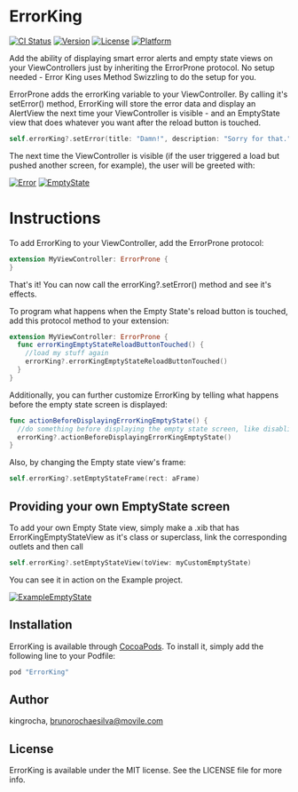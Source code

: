 # ErrorKing

[![CI Status](http://img.shields.io/travis/bruno-rocha-movile/ErrorKing.svg?style=flat)](https://travis-ci.org/bruno-rocha-movile/ErrorKing)
[![Version](https://img.shields.io/cocoapods/v/ErrorKing.svg?style=flat)](http://cocoapods.org/pods/ErrorKing)
[![License](https://img.shields.io/cocoapods/l/ErrorKing.svg?style=flat)](http://cocoapods.org/pods/ErrorKing)
[![Platform](https://img.shields.io/cocoapods/p/ErrorKing.svg?style=flat)](http://cocoapods.org/pods/ErrorKing)

Add the ability of displaying smart error alerts and empty state views on your ViewControllers just by inheriting the ErrorProne protocol. No setup needed - Error King uses Method Swizzling to do the setup for you.

ErrorProne adds the errorKing variable to your ViewController. By calling it's setError() method, ErrorKing will store the error data and display an AlertView the next time your ViewController is visible - and an EmptyState view that does whatever you want after the reload button is touched.

```swift
self.errorKing?.setError(title: "Damn!", description: "Sorry for that.", emptyStateText: "Something happened :(")
```

The next time the ViewController is visible (if the user triggered a load but pushed another screen, for example), the user will be greeted with:

[![Error](http://i.imgur.com/VloOTJY.png)](http://cocoapods.org/pods/ErrorKing)
[![EmptyState](http://i.imgur.com/vQV99sP.png)](http://cocoapods.org/pods/ErrorKing)

# Instructions
To add ErrorKing to your ViewController, add the ErrorProne protocol:

```swift
extension MyViewController: ErrorProne {
}
```

That's it! You can now call the errorKing?.setError() method and see it's effects.

To program what happens when the Empty State's reload button is touched, add this protocol method to your extension:

```swift
extension MyViewController: ErrorProne {
  func errorKingEmptyStateReloadButtonTouched() {
    //load my stuff again
    errorKing?.errorKingEmptyStateReloadButtonTouched()
  }
}
```

Additionally, you can further customize ErrorKing by telling what happens before the empty state screen is displayed:

```swift
func actionBeforeDisplayingErrorKingEmptyState() {
  //do something before displaying the empty state screen, like disabling your tableView's scrolling
  errorKing?.actionBeforeDisplayingErrorKingEmptyState()
}
```

Also, by changing the Empty state view's frame:

```swift
self.errorKing?.setEmptyStateFrame(rect: aFrame)
```

## Providing your own EmptyState screen

To add your own Empty State view, simply make a .xib that has ErrorKingEmptyStateView as it's class or superclass, link the corresponding outlets and then call

```swift
self.errorKing?.setEmptyStateView(toView: myCustomEmptyState)
```

You can see it in action on the Example project.

[![ExampleEmptyState](http://i.imgur.com/Ge4BctQ.png)](http://cocoapods.org/pods/ErrorKing)

## Installation

ErrorKing is available through [CocoaPods](http://cocoapods.org). To install
it, simply add the following line to your Podfile:

```ruby
pod "ErrorKing"
```

## Author

kingrocha, brunorochaesilva@movile.com

## License

ErrorKing is available under the MIT license. See the LICENSE file for more info.
